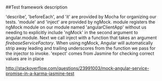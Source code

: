 ##Test framework description

  'describe', 'beforeEach', and 'it' are provided by Mocha for 
  organizing our tests.
  'module' and 'inject' are provided by ngMock. 
  module registers the ngMock module on our module named 'angularClientApp' 
  without us needing to explicitly include 'ngMock' in the second 
  argument to angular.module. 
  Next we call inject with a function that takes an argument 
  _firebaseServiceFactory_. 
  When using ngMock, Angular will automatically strip away 
  leading and trailing underscores from the function we pass for 
  the injector to invoke.
  'expect' comes from Jasmine for checking correct values are in place

http://stackoverflow.com/questions/23991003/mock-angular-service-promise-in-a-karma-jasmine-test
